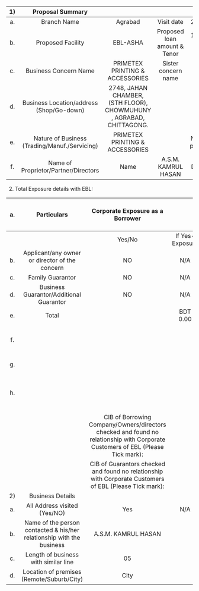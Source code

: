 | 1) | Proposal Summary |  |  |  |  |  |  |  |
| :--: | :--: | :--: | :--: | :--: | :--: | :--: | :--: | :--: |
| a. | Branch Name | Agrabad | Visit date | 27.02.2025 |  |  |  |  |
| b. | Proposed Facility | EBL-ASHA | Proposed loan amount \& Tenor | 15.00 Lac \& 3 years tenor |  |  |  |  |
| c. | Business Concern Name | PRIMETEX PRINTING \& ACCESSORIES | Sister concern name | N/A |  |  |  |  |
| d. | Business Location/address (Shop/Go-down) | 2748, JAHAN CHAMBER, (STH FLOOR), CHOWMUHUNY , AGRABAD, CHITTAGONG. |  |  |  |  |  |  |
| e. | Nature of Business (Trading/Manuf./Servicing) | PRIMETEX PRINTING \& ACCESSORIES |  | Name of the product/item |  | PRIMETEX PRINTING \& ACCESSORIES |  |  |
| f. | Name of Proprietor/Partner/Directors | Name | A.S.M. KAMRUL HASAN | Designation | Proprietor | Contact number | 01628460709 |  |

2) Total Exposure details with EBL:

| a. | Particulars | Corporate Exposure as a Borrower |  | Corporate Exposure as a Guarantor |  | CMSME Exposure |  | Retail Exposure |  |
| :--: | :--: | :--: | :--: | :--: | :--: | :--: | :--: | :--: | :--: |
|  |  | Yes/No | If Yes-Exposure | Yes/NO | If Yes-Exposure | Yes/No | If Yes-Exposure | Yes/No | If Yes-Exposure |
| b. | Applicant/any owner or director of the concern | NO | N/A | NO | N/A | NO | N/A | NO | N/A |
| c. | Family Guarantor | NO | N/A | NO | N/A | NO | N/A | NO | N/A |
| d. | Business Guarantor/Additional Guarantor | NO | N/A | NO | N/A | NO | N/A | NO | N/A |
| e. | Total |  | BDT 0.00 | Total | BDT 0.00 | Total | BDT 0.00 | Total | BDT 0.00 |
| f. |  |  |  |  |  | Total Exposure with EBL (Existing): |  | BDT 0.00 |  |
| g. |  |  |  |  |  | Proposed Exposure: |  | BDT 0.00 |  |
| h. |  |  |  |  |  | Total Group Exposure (Proposed + Eisting): |  | BDT 0.00 |  |
|  |  | CIB of Borrowing Company/Owners/directors checked and found no relationship with Corporate Customers of EBL (Please Tick mark): |  |  |  |  |  | Yes | No |
|  |  | CIB of Guarantors checked and found no relationship with Corporate Customers of EBL (Please Tick mark): |  |  |  |  | Yes | No |  |
| 2) | Business Details |  |  |  |  |  |  |  |  |
| a. | All Address visited (Yes/NO) | Yes | N/A | no | Yes | - |  |  |  |
| b. | Name of the person contacted \& his/her relationship with the business | A.S.M. KAMRUL HASAN |  | Relationship with the business: Proprietor |  |  |  |  |  |
| c. | Length of business with similar line | 05 |  |  | 10 |  |  |  |  |
| d. | Location of premises (Remote/Suburb/City) | City |  |  | Suburb |  |  |  |  |